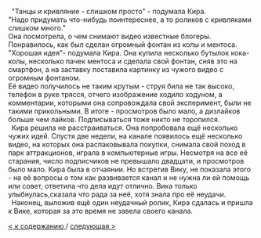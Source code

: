 &ensp;"Танцы и кривляние - слишком просто" - подумала Кира. </br>
"Надо придумать что-нибудь поинтереснее, а то роликов с кривляками слишком много." </br>
Она посмотрела, о чем снимают видео известные блогеры. Понравилось, как был сделан огромный фонтан из колы и ментоса. </br>
"Хорошая идея"- подумала Кира. Она купила несколько бутылок кока-колы, несколько пачек ментоса и сделала свой фонтан, сняв это на смартфон, а на заставку поставила картинку из чужого видео с огромным фонтаном. </br>
Её видео получилось не таким крутым - струя била не так высоко, телефон в руке трясся, отчего изображение ходило ходуном, а комментарии, которыми она сопровождала свой эксперимент, были не такими прикольными. В итоге - просмотров было мало, а дизлайков больше чем лайков. Подписываться тоже никто не торопился. </br>
&ensp;Кира решила не расстраиваться. Она попробовала ещё несколько чужих идей. Спустя две недели, на канале появилось ещё несколько видео, на которых она распаковывала покупки, снимала свой поход в парк аттракционов, играла в компьютерные игры. Несмотря на все её старания, число подписчиков не превышало двадцати, и просмотров было мало. Кира была в отчаянии. Но встретив Вику, не показала этого - на её вопросы о том как развивается канал и не нужна ли ей помощь или совет, ответила что дела идут отлично. Вика только улыбнулась,сказала что рада за неё, хотя знала про её неудачи. </br>
&ensp;Наконец, выложив ещё один неудачный ролик, Кира сдалась и пришла к Вике, которая за это время не завела своего канала.

[< к содержанию ](./readme.md) / [следующая >](./Глава_3.md)
